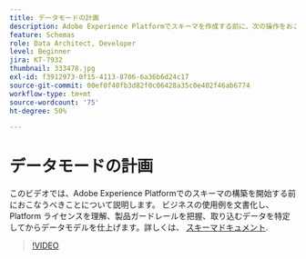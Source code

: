 ```yaml
---
title: データモードの計画
description: Adobe Experience Platformでスキーマを作成する前に、次の操作をおこないます。
feature: Schemas
role: Data Architect, Developer
level: Beginner
jira: KT-7932
thumbnail: 333478.jpg
exl-id: f3912973-0f15-4113-8706-6a36b6d24c17
source-git-commit: 00ef0f40fb3d82f0c06428a35c0e402f46ab6774
workflow-type: tm+mt
source-wordcount: '75'
ht-degree: 50%

---
```


# データモードの計画

このビデオでは、Adobe Experience Platformでのスキーマの構築を開始する前におこなうべきことについて説明します。 ビジネスの使用例を文書化し、Platform ライセンスを理解、製品ガードレールを把握、取り込むデータを特定してからデータモデルを仕上げます。詳しくは、 [スキーマドキュメント](https://experienceleague.adobe.com/docs/experience-platform/xdm/home.html?lang=ja).

>[!VIDEO](https://video.tv.adobe.com/v/333478?learn=on)
